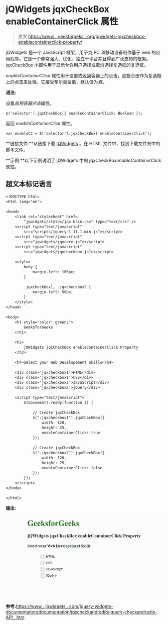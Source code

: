 # jQWidgets jqxCheckBox enableContainerClick 属性

> 原文:[https://www . geesforgeks . org/jqwidgets-jqxcheckbox-enablecontainerclick-property/](https://www.geeksforgeeks.org/jqwidgets-jqxcheckbox-enablecontainerclick-property/)

jQWidgets 是一个 JavaScript 框架，用于为 PC 和移动设备制作基于 web 的应用程序。它是一个非常强大、优化、独立于平台并且得到广泛支持的框架。jqxCheckBox 小部件用于显示允许用户选择或取消选择复选框的复选框。

*enableContainerClick* 属性用于设置或返回容器上的点击，这些点击作为复选框上的点击来处理。它接受布尔类型值，默认值为*真*。

**语法:**

设置*启用容器点击*属性。

```
$('selector').jqxCheckBox({ enableContainerClick: Boolean });
```

返回 *enableContainerClick* 属性。

```
var enableCC = $('selector').jqxCheckBox('enableContainerClick');
```

**链接文件:**从链接下载 [jQWidgets](https://www.jqwidgets.com/download/) 。在 HTML 文件中，找到下载文件夹中的脚本文件。

> <link rel="”stylesheet”" href="”jqwidgets/styles/jqx.base.css”" type="”text/css”">

**示例:**以下示例说明了 jQWidgets 中的 jqxCheckBox*enableContainerClick*属性。

## 超文本标记语言

```
<!DOCTYPE html>
<html lang="en">

<head>
    <link rel="stylesheet" href=
        "jqwidgets/styles/jqx.base.css" type="text/css" />
    <script type="text/javascript" 
        src="scripts/jquery-1.11.1.min.js"></script>
    <script type="text/javascript" 
        src="jqwidgets/jqxcore.js"></script>
    <script type="text/javascript" 
        src="jqwidgets/jqxcheckbox.js"></script>

    <style>
        body {
            margin-left: 100px;
        }

        .jqxcheckbox1, .jqxcheckbox2 {
            margin-left: 50px;
        }
    </style>
</head>

<body>
    <h1 style="color: green;">
        GeeksforGeeks
    </h1>

    <h3>
        jQWidgets jqxCheckBox enableContainerClick Property
    </h3>

    <h4>Select your Web Developement Skills</h4>

    <div class='jqxcheckbox1'>HTML</div>
    <div class='jqxcheckbox1'>CSS</div>
    <div class='jqxcheckbox2'>JavaScript</div>
    <div class='jqxcheckbox2'>jQuery</div>

    <script type="text/javascript">
        $(document).ready(function () {

            // Create jqxCheckBox
            $(".jqxcheckbox1").jqxCheckBox({
                width: 120,
                height: 25,
                enableContainerClick: true
            });

            // Create jqxCheckBox
            $(".jqxcheckbox2").jqxCheckBox({
                width: 120,
                height: 25,
                enableContainerClick: false
            });
        });
    </script>
</body>

</html>
```

**输出:**

![](img/99c236ba39991931c73e4f9564fe45d4.png)

**参考:**[https://www . jqwidgets . com/jquery-widgets-documentation/documentation/jqxcheckandradio/jquery-checkandradio-API . htm](https://www.jqwidgets.com/jquery-widgets-documentation/documentation/jqxcheckandradio/jquery-checkandradio-api.htm)